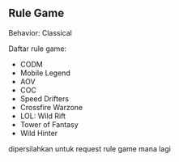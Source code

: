 ## Rule Game
Behavior: Classical

Daftar rule game:

- CODM
- Mobile Legend
- AOV
- COC
- Speed Drifters
- Crossfire Warzone
- LOL: Wild Rift
- Tower of Fantasy
- Wild Hinter

dipersilahkan untuk request rule game mana lagi
